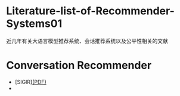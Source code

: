 # Literature-list-of-Recommender-Systems01
近几年有关大语言模型推荐系统、会话推荐系统以及公平性相关的文献
# Conversation Recommender
- [SIGIR][(PDF)](https://arxiv.org/pdf/2105.09710.pdf)
- 
